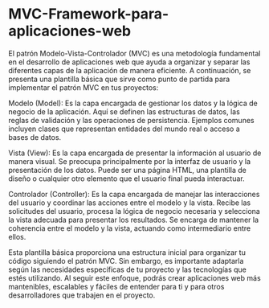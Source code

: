 # MVC-Framework-para-aplicaciones-web

El patrón Modelo-Vista-Controlador (MVC) es una metodología fundamental en el desarrollo de aplicaciones web que ayuda a organizar y separar las diferentes capas de la aplicación de manera eficiente. A continuación, se presenta una plantilla básica que sirve como punto de partida para implementar el patrón MVC en tus proyectos:

Modelo (Model):
Es la capa encargada de gestionar los datos y la lógica de negocio de la aplicación.
Aquí se definen las estructuras de datos, las reglas de validación y las operaciones de persistencia.
Ejemplos comunes incluyen clases que representan entidades del mundo real o acceso a bases de datos.

Vista (View):
Es la capa encargada de presentar la información al usuario de manera visual.
Se preocupa principalmente por la interfaz de usuario y la presentación de los datos.
Puede ser una página HTML, una plantilla de diseño o cualquier otro elemento que el usuario final pueda interactuar.

Controlador (Controller):
Es la capa encargada de manejar las interacciones del usuario y coordinar las acciones entre el modelo y la vista.
Recibe las solicitudes del usuario, procesa la lógica de negocio necesaria y selecciona la vista adecuada para presentar los resultados.
Se encarga de mantener la coherencia entre el modelo y la vista, actuando como intermediario entre ellos.

Esta plantilla básica proporciona una estructura inicial para organizar tu código siguiendo el patrón MVC. Sin embargo, es importante adaptarla según las necesidades específicas de tu proyecto y las tecnologías que estés utilizando. Al seguir este enfoque, podrás crear aplicaciones web más mantenibles, escalables y fáciles de entender para ti y para otros desarrolladores que trabajen en el proyecto.
